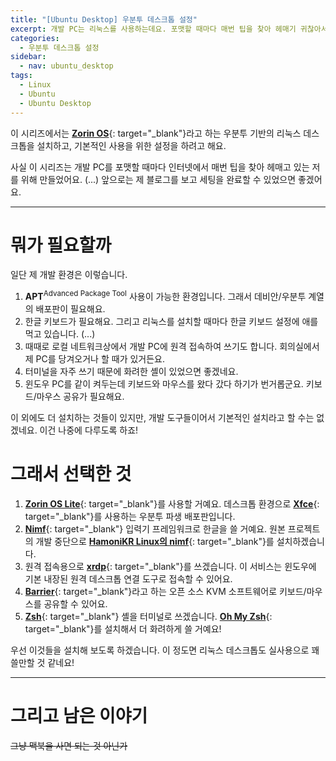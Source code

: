 ```yaml
---
title: "[Ubuntu Desktop] 우분투 데스크톱 설정"
excerpt: 개발 PC는 리눅스를 사용하는데요. 포맷할 때마다 매번 팁을 찾아 헤매기 귀찮아서, 직접 작성했어요!
categories:
  - 우분투 데스크톱 설정
sidebar:
  - nav: ubuntu_desktop
tags:
  - Linux
  - Ubuntu
  - Ubuntu Desktop
---
```


이 시리즈에서는 [**Zorin OS**](https://zorin.com/os/){: target="_blank"}라고 하는 우분투 기반의 리눅스 데스크톱을 설치하고, 기본적인 사용을 위한 설정을 하려고 해요.

사실 이 시리즈는 개발 PC를 포맷할 때마다 인터넷에서 매번 팁을 찾아 헤매고 있는 저를 위해 만들었어요. (...) 앞으로는 제 블로그를 보고 세팅을 완료할 수 있었으면 좋겠어요.

---

# 뭐가 필요할까

일단 제 개발 환경은 이렇습니다.

1. **APT**<sup>Advanced Package Tool</sup> 사용이 가능한 환경입니다. 그래서 데비안/우분투 계열의 배포판이 필요해요.
1. 한글 키보드가 필요해요. 그리고 리눅스를 설치할 때마다 한글 키보드 설정에 애를 먹고 있습니다. (...)
1. 때때로 로컬 네트워크상에서 개발 PC에 원격 접속하여 쓰기도 합니다. 회의실에서 제 PC를 당겨오거나 할 때가 있거든요.
1. 터미널을 자주 쓰기 때문에 화려한 셸이 있었으면 좋겠네요.
1. 윈도우 PC를 같이 켜두는데 키보드와 마우스를 왔다 갔다 하기가 번거롭군요. 키보드/마우스 공유가 필요해요.

이 외에도 더 설치하는 것들이 있지만, 개발 도구들이어서 기본적인 설치라고 할 수는 없겠네요. 이건 나중에 다루도록 하죠!

# 그래서 선택한 것

1. [**Zorin OS Lite**](https://zorin.com/os/download/){: target="_blank"}를 사용할 거예요. 데스크톱 환경으로 [**Xfce**](https://www.xfce.org/){: target="_blank"}를 사용하는 우분투 파생 배포판입니다.
1. [**Nimf**](https://nimf-i18n.gitlab.io/){: target="_blank"} 입력기 프레임워크로 한글을 쓸 거예요. 원본 프로젝트의 개발 중단으로 [**HamoniKR Linux의 nimf**](https://github.com/hamonikr/nimf){: target="_blank"}를 설치하겠습니다.
1. 원격 접속용으로 [**xrdp**](http://xrdp.org/){: target="_blank"}를 쓰겠습니다. 이 서비스는 윈도우에 기본 내장된 원격 데스크톱 연결 도구로 접속할 수 있어요.
1. [**Barrier**](https://github.com/debauchee/barrier){: target="_blank"}라고 하는 오픈 소스 KVM 소프트웨어로 키보드/마우스를 공유할 수 있어요.
1. [**Zsh**](https://www.zsh.org/){: target="_blank"} 셸을 터미널로 쓰겠습니다. [**Oh My Zsh**](https://ohmyz.sh/){: target="_blank"}를 설치해서 더 화려하게 쓸 거예요!

우선 이것들을 설치해 보도록 하겠습니다. 이 정도면 리눅스 데스크톱도 실사용으로 꽤 쓸만할 것 같네요!

---

# 그리고 남은 이야기

~~그냥 맥북을 사면 되는 것 아닌가~~
